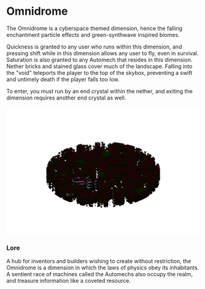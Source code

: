 # Omnidrome

The Omnidrome is a cyberspace themed dimension, hence the falling enchantment particle effects and green-synthwave inspired biomes.

Quickness is granted to any user who runs within this dimension, and pressing shift while in this dimension allows any user to fly, even in survival. Saturation is also granted to any Automech that resides in this dimension. Nether bricks and stained glass cover much of the landscape. Falling into the "void" teleports the player to the top of the skybox, preventing a swift and untimely death if the player falls too low.

To enter, you must run by an end crystal within the nether, and exiting the dimension requires another end crystal as well.

![Omnidrome - 01010100 01101000 01100101 01110010 01100101 00100000 01101001 01110011 00100000 01101110 01101111 00100000 01110011 01110000 01101111 01101111 01101110](../../../.gitbook/assets/drome.png)

### Lore

A hub for inventors and builders wishing to create without restriction, the Omnidrome is a dimension in which the laws of physics obey its inhabitants. A sentient race of machines called the Automechs also occupy the realm, and treasure information like a coveted resource.
